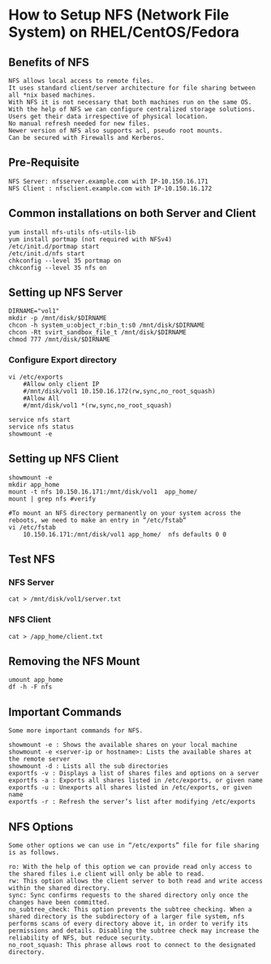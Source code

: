 # How to Setup NFS (Network File System) on RHEL/CentOS/Fedora

## Benefits of NFS
    NFS allows local access to remote files.
    It uses standard client/server architecture for file sharing between all *nix based machines.
    With NFS it is not necessary that both machines run on the same OS.
    With the help of NFS we can configure centralized storage solutions.
    Users get their data irrespective of physical location.
    No manual refresh needed for new files.
    Newer version of NFS also supports acl, pseudo root mounts.
    Can be secured with Firewalls and Kerberos.

## Pre-Requisite
    NFS Server: nfsserver.example.com with IP-10.150.16.171
    NFS Client : nfsclient.example.com with IP-10.150.16.172

## Common installations on both Server and Client
    yum install nfs-utils nfs-utils-lib
    yum install portmap (not required with NFSv4)
    /etc/init.d/portmap start
    /etc/init.d/nfs start
    chkconfig --level 35 portmap on
    chkconfig --level 35 nfs on
        
## Setting up NFS Server
    DIRNAME="vol1"
    mkdir -p /mnt/disk/$DIRNAME 
    chcon -h system_u:object_r:bin_t:s0 /mnt/disk/$DIRNAME
    chcon -Rt svirt_sandbox_file_t /mnt/disk/$DIRNAME
    chmod 777 /mnt/disk/$DIRNAME
### Configure Export directory
    vi /etc/exports
        #Allow only client IP        
        #/mnt/disk/vol1 10.150.16.172(rw,sync,no_root_squash) 
        #Allow All    
        #/mnt/disk/vol1 *(rw,sync,no_root_squash) 
    
    service nfs start
    service nfs status
    showmount -e 
## Setting up NFS Client
    showmount -e 
    mkdir app_home
    mount -t nfs 10.150.16.171:/mnt/disk/vol1  app_home/
    mount | grep nfs #verify
    
    #To mount an NFS directory permanently on your system across the reboots, we need to make an entry in “/etc/fstab“
    vi /etc/fstab
        10.150.16.171:/mnt/disk/vol1 app_home/  nfs defaults 0 0

## Test NFS 
### NFS Server
    cat > /mnt/disk/vol1/server.txt
### NFS Client
    cat > /app_home/client.txt    
## Removing the NFS Mount
    umount app_home
    df -h -F nfs
    
## Important Commands
    Some more important commands for NFS.
    
    showmount -e : Shows the available shares on your local machine
    showmount -e <server-ip or hostname>: Lists the available shares at the remote server
    showmount -d : Lists all the sub directories
    exportfs -v : Displays a list of shares files and options on a server
    exportfs -a : Exports all shares listed in /etc/exports, or given name
    exportfs -u : Unexports all shares listed in /etc/exports, or given name
    exportfs -r : Refresh the server’s list after modifying /etc/exports
    
## NFS Options 
    Some other options we can use in “/etc/exports” file for file sharing is as follows.
    
    ro: With the help of this option we can provide read only access to the shared files i.e client will only be able to read.
    rw: This option allows the client server to both read and write access within the shared directory.
    sync: Sync confirms requests to the shared directory only once the changes have been committed.
    no_subtree_check: This option prevents the subtree checking. When a shared directory is the subdirectory of a larger file system, nfs performs scans of every directory above it, in order to verify its permissions and details. Disabling the subtree check may increase the reliability of NFS, but reduce security.
    no_root_squash: This phrase allows root to connect to the designated directory.    
